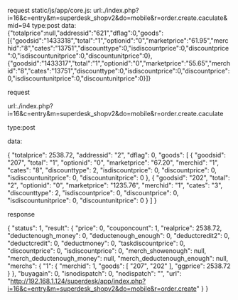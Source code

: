 



request static/js/app/core.js:
url:./index.php?i=16&c=entry&m=superdesk_shopv2&do=mobile&r=order.create.caculate&mid=94
type:post
data:{"totalprice":null,"addressid":"621","dflag":0,"goods":[{"goodsid":"1433318","total":"1","optionid":"0","marketprice":"61.95","merchid":"8","cates":"13751","discounttype":0,"isdiscountprice":0,"discountprice":0,"isdiscountunitprice":0,"discountunitprice":0},{"goodsid":"1433317","total":"1","optionid":"0","marketprice":"55.65","merchid":"8","cates":"13751","discounttype":0,"isdiscountprice":0,"discountprice":0,"isdiscountunitprice":0,"discountunitprice":0}]}












request

url:./index.php?i=16&c=entry&m=superdesk_shopv2&do=mobile&r=order.create.caculate

type:post

data:

{
"totalprice": 2538.72,
"addressid": "2",
"dflag": 0,
"goods": [
{
"goodsid": "207",
"total": "1",
"optionid": "0",
"marketprice": "67.20",
"merchid": "1",
"cates": "8",
"discounttype": 2,
"isdiscountprice": 0,
"discountprice": 0,
"isdiscountunitprice": 0,
"discountunitprice": 0
},
{
"goodsid": "202",
"total": "2",
"optionid": "0",
"marketprice": "1235.76",
"merchid": "1",
"cates": "3",
"discounttype": 2,
"isdiscountprice": 0,
"discountprice": 0,
"isdiscountunitprice": 0,
"discountunitprice": 0
}
]
}


response

{
"status": 1,
"result": {
"price": 0,
"couponcount": 1,
"realprice": 2538.72,
"deductenough_money": 0,
"deductenough_enough": 0,
"deductcredit2": 0,
"deductcredit": 0,
"deductmoney": 0,
"taskdiscountprice": 0,
"discountprice": 0,
"isdiscountprice": 0,
"merch_showenough": null,
"merch_deductenough_money": null,
"merch_deductenough_enough": null,
"merchs": {
"1": {
"merchid": 1,
"goods": [
"207",
"202"
],
"ggprice": 2538.72
}
},
"buyagain": 0,
"isnodispatch": 0,
"nodispatch": "",
"url": "http://192.168.1.124/superdesk/app/index.php?i=16&c=entry&m=superdesk_shopv2&do=mobile&r=order.create"
}
}